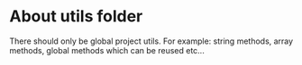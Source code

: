 # About utils folder

There should only be global project utils. For example: string methods, array methods, global methods which can be reused etc...
